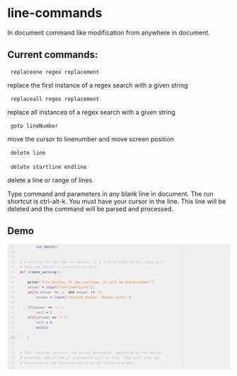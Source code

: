 # line-commands

In document command like modification from anywhere in document.

## Current commands:

     replaceone regex replacement

   replace the first instance of a regex search with a given string

     replaceall regex replacement

   replace all instances of a regex search with a given string

     goto lineNumber

   move the cursor to linenumber and move screen position

     delete line

     delete startline endline

   delete a line or range of lines

Type command and parameters in any blank line in document.
The run shortcut is ctrl-alt-k. You must have your cursor in the line.
This line will be deleted and the command will be parsed and processed.

## Demo

![](https://github.com/mguid65/line-commands/blob/master/demo.gif)
